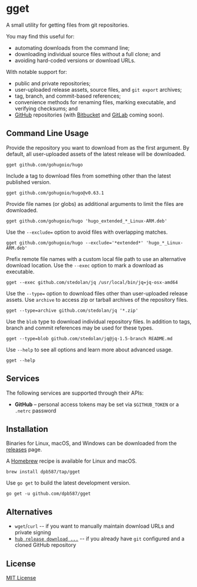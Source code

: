 # gget

A small utility for getting files from git repositories.

You may find this useful for:

 * automating downloads from the command line;
 * downloading individual source files without a full clone; and
 * avoiding hard-coded versions or download URLs.

With notable support for:

 * public and private repositories;
 * user-uploaded release assets, source files, and `git export` archives;
 * tag, branch, and commit-based references;
 * convenience methods for renaming files, marking executable, and verifying checksums; and
 * [GitHub](https://github.com/) repositories (with [Bitbucket](https://bitbucket.org/) and [GitLab](https://about.gitlab.com/) coming soon).

## Command Line Usage

Provide the repository you want to download from as the first argument. By default, all user-uploaded assets of the latest release will be downloaded.

    gget github.com/gohugoio/hugo

Include a tag to download files from something other than the latest published version.

    gget github.com/gohugoio/hugo@v0.63.1

Provide file names (or globs) as additional arguments to limit the files are downloaded.

    gget github.com/gohugoio/hugo 'hugo_extended_*_Linux-ARM.deb'

Use the `--exclude=` option to avoid files with overlapping matches.

    gget github.com/gohugoio/hugo --exclude='*extended*' 'hugo_*_Linux-ARM.deb'

Prefix remote file names with a custom local file path to use an alternative download location. Use the `--exec` option to mark a download as executable.

    gget --exec github.com/stedolan/jq /usr/local/bin/jq=jq-osx-amd64

Use the `--type=` option to download files other than user-uploaded release assets. Use `archive` to access zip or tarball archives of the repository files.

    gget --type=archive github.com/stedolan/jq '*.zip'

Use the `blob` type to download individual repository files. In addition to tags, branch and commit references may be used for these types.

    gget --type=blob github.com/stedolan/jq@jq-1.5-branch README.md

Use `--help` to see all options and learn more about advanced usage.

    gget --help

## Services

The following services are supported through their APIs:

 * **GitHub** – personal access tokens may be set via `$GITHUB_TOKEN` or a `.netrc` password

## Installation

Binaries for Linux, macOS, and Windows can be downloaded from the [releases](https://github.com/dpb587/gget/releases) page.

A [Homebrew](https://brew.sh/) recipe is available for Linux and macOS.

```
brew install dpb587/tap/gget
```

Use `go get` to build the latest development version.

```
go get -u github.com/dpb587/gget
```

## Alternatives

 * `wget`/`curl` -- if you want to manually maintain download URLs and private signing
 * [`hub release download ...`](https://github.com/github/hub) -- if you already have `git` configured and a cloned GitHub repository

## License

[MIT License](LICENSE)
